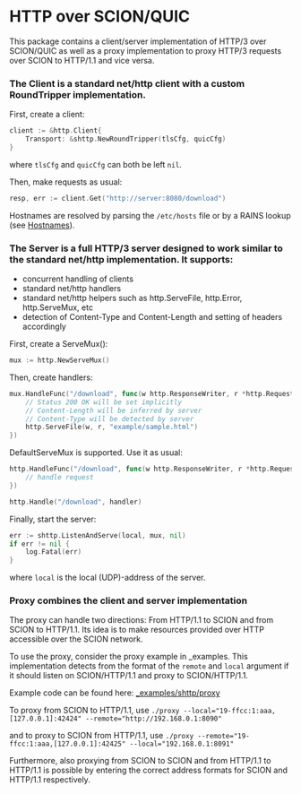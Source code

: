 # HTTP over SCION/QUIC

This package contains a client/server implementation of HTTP/3 over SCION/QUIC as well as a proxy implementation to proxy HTTP/3 requests over SCION to HTTP/1.1 and vice versa.

### The Client is a standard net/http client with a custom RoundTripper implementation.

First, create a client:
```Go
client := &http.Client{
    Transport: &shttp.NewRoundTripper(tlsCfg, quicCfg)
}
```

where `tlsCfg` and `quicCfg` can both be left `nil`.

Then, make requests as usual:
```Go
resp, err := client.Get("http://server:8080/download")
```
Hostnames are resolved by parsing the `/etc/hosts` file or by a RAINS lookup (see [Hostnames](../../README.md#Hostnames)).

### The Server is a full HTTP/3 server designed to work similar to the standard net/http implementation. It supports:

* concurrent handling of clients
* standard net/http handlers
* standard net/http helpers such as http.ServeFile, http.Error, http.ServeMux, etc
* detection of Content-Type and Content-Length and setting of headers accordingly

First, create a ServeMux():
```Go
mux := http.NewServeMux()
```

Then, create handlers:
```Go
mux.HandleFunc("/download", func(w http.ResponseWriter, r *http.Request) {
	// Status 200 OK will be set implicitly
	// Content-Length will be inferred by server
	// Content-Type will be detected by server
	http.ServeFile(w, r, "example/sample.html")
})
```
DefaultServeMux is supported. Use it as usual:
```Go
http.HandleFunc("/download", func(w http.ResponseWriter, r *http.Request) {
	// handle request
})

http.Handle("/download", handler)
```

Finally, start the server:
```Go
err := shttp.ListenAndServe(local, mux, nil)
if err != nil {
	log.Fatal(err)
}

```
where `local` is the local (UDP)-address of the server.

### Proxy combines the client and server implementation
The proxy can handle two directions: From HTTP/1.1 to SCION and from SCION to HTTP/1.1. Its idea is to make resources provided over HTTP accessible over the SCION network. 

To use the proxy, consider the proxy example in _examples. This implementation detects from the format of the `remote` and `local` argument if it should listen on SCION/HTTP/1.1 and proxy to SCION/HTTP/1.1.

Example code can be found here: [_examples/shttp/proxy](../../_examples/shttp/proxy/main.go)

To proxy from SCION to HTTP/1.1, use
`./proxy --local="19-ffcc:1:aaa,[127.0.0.1]:42424" --remote="http://192.168.0.1:8090"`

and to proxy to SCION from HTTP/1.1, use
`./proxy --remote="19-ffcc:1:aaa,[127.0.0.1]:42425" --local="192.168.0.1:8091"`

Furthermore, also proxying from SCION to SCION and from HTTP/1.1 to HTTP/1.1 is possible by entering the correct address formats for SCION and HTTP/1.1 respectively.
